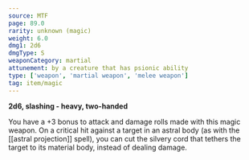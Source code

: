 ```yaml
---
source: MTF
page: 89.0
rarity: unknown (magic)
weight: 6.0
dmg1: 2d6
dmgType: S
weaponCategory: martial
attunement: by a creature that has psionic ability
type: ['weapon', 'martial weapon', 'melee weapon']
tag: item/magic
---
```


**2d6, slashing - heavy, two-handed**

You have a +3 bonus to attack and damage rolls made with this magic weapon. On a critical hit against a target in an astral body (as with the [[astral projection]] spell), you can cut the silvery cord that tethers the target to its material body, instead of dealing damage.


